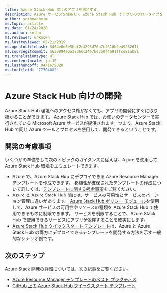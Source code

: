 ```yaml
---
title: Azure Stack Hub 向けのアプリを開発する
description: Azure サービスを使用して Azure Stack Hub でアプリのプロトタイプを作成する際の開発の考慮事項。
author: sethmanheim
ms.topic: article
ms.date: 01/24/2020
ms.author: sethm
ms.reviewer: unknown
ms.lastreviewed: 05/21/2019
ms.openlocfilehash: 3404e0d0e5bbf2c8293d70a7cf816b9e4923261f
ms.sourcegitcommit: a630894e5a38666c24e7be350f4691ffce81ab81
ms.translationtype: HT
ms.contentlocale: ja-JP
ms.lasthandoff: 04/16/2020
ms.locfileid: "77704082"
---
```

# <a name="develop-for-azure-stack-hub"></a>Azure Stack Hub 向けの開発

Azure Stack Hub 環境へのアクセス権がなくても、アプリの開発にすぐに取り掛かることができます。 Azure Stack Hub では、お使いのデータセンターで実行されている Microsoft Azure サービスが提供されます。つまり、Azure Stack Hub で同じ Azure ツールとプロセスを使用して、開発できるということです。

## <a name="development-considerations"></a>開発の考慮事項

いくつかの準備をして次のトピックのガイダンスに従えば、Azure を使用して Azure Stack Hub 環境をエミュレートできます。

* Azure で、Azure Stack Hub にデプロイできる Azure Resource Manager テンプレートを作成できます。 移植性が確保されたテンプレートの作成について詳しくは、[テンプレートに関する考慮事項](azure-stack-develop-templates.md)をご覧ください。
* Azure と Azure Stack Hub 間には、サービスの可用性とサービスのバージョン管理に違いがあります。 [Azure Stack Hub ポリシー モジュール](azure-stack-policy-module.md)を使用して、Azure サービスの可用性やリソースの種類を Azure Stack Hub で使用できるものに制限できます。 サービスを制限することで、Azure Stack Hub で使用できるサービスにアプリが依存することを確実にします。
* [Azure Stack Hub クイックスタート テンプレート](https://github.com/Azure/AzureStack-QuickStart-Templates)は、Azure と Azure Stack Hub の両方にデプロイできるテンプレートを開発する方法を示す一般的なシナリオ例です。

## <a name="next-steps"></a>次のステップ

Azure Stack 開発の詳細については、次の記事をご覧ください。

* [Azure Resource Manager テンプレートのベスト プラクティス](azure-stack-develop-templates.md)
* [GitHub 上の Azure Stack Hub クイックスタート テンプレート](https://github.com/Azure/AzureStack-QuickStart-Templates)
